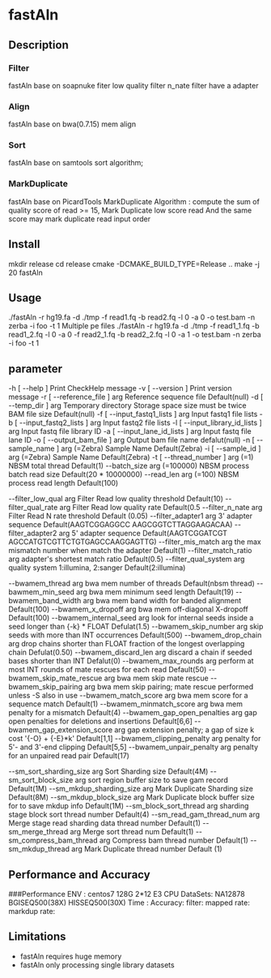 # fastAln


## Description

### Filter
fastAln base on soapnuke
fiter low quality
filter n_nate
filter have a adapter
### Align
fastAln base on bwa(0.7.15) mem align
### Sort
fastAln base on samtools sort algorithm;
### MarkDuplicate
fastAln base on PicardTools MarkDuplicate
Algorithm :
compute the sum of quality score of read >= 15, Mark Duplicate low score read And the same score may mark duplicate read input order


## Install
mkdir release
cd release
cmake -DCMAKE_BUILD_TYPE=Release ..
make -j 20 fastAln
## Usage
./fastAln -r hg19.fa  -d ./tmp -f  read1.fq -b read2.fq  -l 0 -a 0 -o test.bam -n zerba -i foo -t 1
Multiple pe files
./fastAln -r hg19.fa  -d ./tmp -f  read1_1.fq -b read1_2.fq  -l 0 -a 0 -f read2_1.fq -b read2_2.fq -l 0 -a 1 -o test.bam -n zerba -i foo -t 1
## parameter

  -h [ --help ]                        Print CheckHelp message
  -v [ --version ]                     Print version message
  -r [ --reference_file ] arg          Reference sequence file Default(null)
  -d [ --temp_dir ] arg                Temporary directory Storage space size
                                       must be twice BAM file size
                                       Default(null)
  -f [ --input_fastq1_lists ] arg      Input fastq1 file lists
  -b [ --input_fastq2_lists ] arg      Input fastq2 file lists
  -l [ --input_library_id_lists ] arg  Input fastq file library ID
  -a [ --input_lane_id_lists ] arg     Input fastq file lane ID
  -o [ --output_bam_file ] arg         Output bam file name defalut(null)
  -n [ --sample_name ] arg (=Zebra)    Sample Name Default(Zebra)
  -i [ --sample_id ] arg (=Zebra)      Sample Name Default(Zebra)
  -t [ --thread_number ] arg (=1)      NBSM total thread Default(1)
  --batch_size arg (=100000)           NBSM process batch read size Default(20
                                       * 10000000)
  --read_len arg (=100)                NBSM process read length Default(100)

  --filter_low_qual arg                Filter Read low quality threshold
                                       Default(10)
  --filter_qual_rate arg               Filter Read low quality rate Default(0.5
  --filter_n_nate arg                  Filter Read N rate threshold Default
                                       (0.05)
  --filter_adapter1 arg                3' adapter sequence Default(AAGTCGGAGGCC
                                       AAGCGGTCTTAGGAAGACAA)
  --filter_adapter2 arg                5' adapter sequence Default(AAGTCGGATCGT
                                       AGCCATGTCGTTCTGTGAGCCAAGGAGTTG)
  --filter_mis_match arg               the max mismatch number when match the
                                       adapter Default(1)
  --filter_match_ratio arg             adapter's shortest match ratio
                                       Default(0.5)
  --filter_qual_system arg             quality system 1:illumina, 2:sanger
                                       Default(2:illumina)

  --bwamem_thread arg                  bwa mem number of threads Default(nbsm
                                       thread)
  --bawmem_min_seed arg                bwa mem minimum seed length Default(19)
  --bwamem_band_width arg              bwa mem band width for banded alignment
                                       Default(100)
  --bwamem_x_dropoff arg               bwa mem off-diagonal X-dropoff
                                       Default(100)
  --bwamem_internal_seed arg           look for internal seeds inside a seed
                                       longer than {-k} * FLOAT Defulat(1.5)
  --bwamem_skip_number arg             skip seeds with more than INT
                                       occurrences Default(500)
  --bwamem_drop_chain arg              drop chains shorter than FLOAT fraction
                                       of the longest overlapping chain
                                       Defulat(0.50)
  --bwamem_discard_len arg             discard a chain if seeded bases shorter
                                       than INT Defalut(0)
  --bwamem_max_rounds arg              perform at most INT rounds of mate
                                       rescues for each read Default(50)
  --bwamem_skip_mate_rescue arg        bwa mem skip mate rescue
  --bwamem_skip_pairing arg            bwa mem skip pairing; mate rescue
                                       performed unless -S also in use
  --bwamem_match_score arg             bwa mem score for a sequence match
                                       Default(1)
  --bwamem_minmatch_score arg          bwa mem  penalty for a mismatch
                                       Default(4)
  --bwamem_gap_open_penalties arg      gap open penalties for deletions and
                                       insertions Default[6,6]
  --bwamem_gap_extension_score arg     gap extension penalty; a gap of size k
                                       cost '{-O} + {-E}*k' Default[1,1]
  --bwamem_clipping_penalty arg         penalty for 5'- and 3'-end clipping
                                       Default[5,5]
  --bwamem_unpair_penalty arg          penalty for an unpaired read pair
                                       Default(17)

  --sm_sort_sharding_size arg          Sort Sharding size Default(4M)
  --sm_sort_block_size arg             sort region buffer size to save gam
                                       record Default(1M)
  --sm_mkdup_sharding_size arg         Mark Duplicate Sharding size Default(8M)
  --sm_mkdup_block_size arg            Mark Duplicate block buffer size for to
                                       save mkdup info Default(1M)
  --sm_block_sort_thread arg           sharding stage block sort thread number
                                       Default(4)
  --sm_read_gam_thread_num arg         Merge stage read sharding data thread
                                       number Default(1)
  --sm_merge_thread arg                Merge sort thread num Default(1)
  --sm_compress_bam_thread arg         Compress bam thread number Default(1)
  --sm_mkdup_thread arg                Mark Duplicate thread number Default (1)

## Performance and Accuracy

###Performance
ENV : centos7 128G 2*12 E3 CPU
DataSets: NA12878 BGISEQ500(38X) HISSEQ500(30X)
Time :
Accuracy:
filter:
mapped rate:
markdup rate:



## Limitations
- fastAln requires huge memory
- fastAln only processing single library datasets




